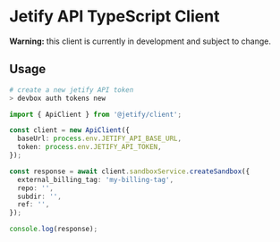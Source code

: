 # Jetify API TypeScript Client

**Warning:** this client is currently in development and subject to change.

## Usage

```bash
# create a new jetify API token
> devbox auth tokens new
```

```typescript
import { ApiClient } from '@jetify/client';

const client = new ApiClient({
  baseUrl: process.env.JETIFY_API_BASE_URL,
  token: process.env.JETIFY_API_TOKEN,
});

const response = await client.sandboxService.createSandbox({
  external_billing_tag: 'my-billing-tag',
  repo: '',
  subdir: '',
  ref: '',
});

console.log(response);
```
